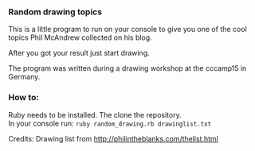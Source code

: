 
### Random drawing topics
This is a little program to run on your console to give you one of the cool topics Phil McAndrew collected on his blog.

After you got your result just start drawing.

The program was written during a drawing workshop at the cccamp15 in Germany.

### How to:

Ruby needs to be installed. The clone the repository.  
In your console run:
```ruby random_drawing.rb drawinglist.txt```

Credits:
Drawing list from http://philintheblanks.com/thelist.html
